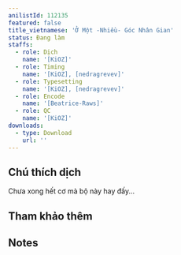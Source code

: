 ```yaml
---
anilistId: 112135
featured: false
title_vietnamese: 'Ở Một -Nhiều- Góc Nhân Gian'
status: Đang làm
staffs:
  - role: Dịch
    name: '[KiOZ]'
  - role: Timing
    name: '[KiOZ], [nedragrevev]'
  - role: Typesetting
    name: '[KiOZ], [nedragrevev]'
  - role: Encode
    name: '[Beatrice-Raws]'
  - role: QC
    name: '[KiOZ]'
downloads:
  - type: Download
    url: ''
---
```

## Chú thích dịch

Chưa xong hết cơ mà bộ này hay đấy...

## Tham khảo thêm



## Notes
